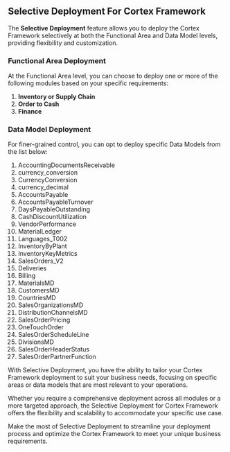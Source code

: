 ## Selective Deployment For Cortex Framework

The **Selective Deployment** feature allows you to deploy the Cortex Framework selectively at both the Functional Area and Data Model levels, providing flexibility and customization.

### Functional Area Deployment

At the Functional Area level, you can choose to deploy one or more of the following modules based on your specific requirements:

1. **Inventory or Supply Chain**
2. **Order to Cash**
3. **Finance**

### Data Model Deployment

For finer-grained control, you can opt to deploy specific Data Models from the list below:

1. AccountingDocumentsReceivable
2. currency_conversion
3. CurrencyConversion
4. currency_decimal
5. AccountsPayable
6. AccountsPayableTurnover
7. DaysPayableOutstanding
8. CashDiscountUtilization
9. VendorPerformance
10. MaterialLedger
11. Languages_T002
12. InventoryByPlant
13. InventoryKeyMetrics
14. SalesOrders_V2
15. Deliveries
16. Billing
17. MaterialsMD
18. CustomersMD
19. CountriesMD
20. SalesOrganizationsMD
21. DistributionChannelsMD
22. SalesOrderPricing
23. OneTouchOrder
24. SalesOrderScheduleLine
25. DivisionsMD
26. SalesOrderHeaderStatus
27. SalesOrderPartnerFunction

With Selective Deployment, you have the ability to tailor your Cortex Framework deployment to suit your business needs, focusing on specific areas or data models that are most relevant to your operations.

Whether you require a comprehensive deployment across all modules or a more targeted approach, the Selective Deployment for Cortex Framework offers the flexibility and scalability to accommodate your specific use case.

Make the most of Selective Deployment to streamline your deployment process and optimize the Cortex Framework to meet your unique business requirements.
